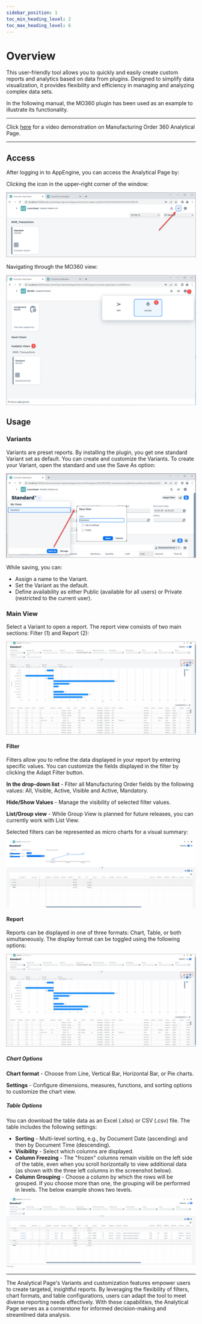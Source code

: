 ```yaml
---
sidebar_position: 1
toc_min_heading_level: 2
toc_max_heading_level: 6
---
```


# Overview

This user-friendly tool allows you to quickly and easily create custom reports and analytics based on data from plugins. Designed to simplify data visualization, it provides flexibility and efficiency in managing and analyzing complex data sets.

In the following manual, the MO360 plugin has been used as an example to illustrate its functionality.

---

Click [here](https://www.youtube.com/watch?v=qXK2dS_9z3g) for a video demonstration on Manufacturing Order 360 Analytical Page.

---

## Access

After logging in to AppEngine, you can access the Analytical Page by:

Clicking the icon in the upper-right corner of the window:

![Access](./media/overview/analytical-page.png)

Navigating through the MO360 view:

![Access](./media/overview/analytical-page-mo360.png)

## Usage

### Variants

Variants are preset reports. By installing the plugin, you get one standard Variant set as default. You can create and customize the Variants. To create your Variant, open the standard and use the Save As option:

![Variants](./media/overview/saving-variant.png)

While saving, you can:

- Assign a name to the Variant.
- Set the Variant as the default.
- Define availability as either Public (available for all users) or Private (restricted to the current user).

### Main View

Select a Variant to open a report. The report view consists of two main sections: Filter (1) and Report (2):

![Report](./media/overview/analytical-page-report-modes.png)

#### Filter

Filters allow you to refine the data displayed in your report by entering specific values. You can customize the fields displayed in the filter by clicking the Adapt Filter button.

**In the drop-down list** - Filter all Manufacturing Order fields by the following values: All, Visible, Active, Visible and Active, Mandatory.

**Hide/Show Values** - Manage the visibility of selected filter values.

**List/Group view** - While Group View is planned for future releases, you can currently work with List View.

Selected filters can be represented as micro charts for a visual summary:

![Filters](./media/overview/micro-charts.png)

#### Report

Reports can be displayed in one of three formats: Chart, Table, or both simultaneously. The display format can be toggled using the following options:

![Report](./media/overview/analytical-page-report-modes.png)

##### Chart Options

**Chart format** - Choose from Line, Vertical Bar, Horizontal Bar, or Pie charts.

**Settings** - Configure dimensions, measures, functions, and sorting options to customize the chart view.

##### Table Options

You can download the table data as an Excel (.xlsx) or CSV (.csv) file. The table includes the following settings:

- **Sorting** - Multi-level sorting, e.g., by Document Date (ascending) and then by Document Time (descending).
- **Visibility** - Select which columns are displayed.
- **Column Freezing** - The "frozen" columns remain visible on the left side of the table, even when you scroll horizontally to view additional data (as shown with the three left columns in the screenshot below).
- **Column Grouping** - Choose a column by which the rows will be grouped. If you choose more than one, the grouping will be performed in levels. The below example shows two levels.

![Table Options](./media/overview/table-options.png)

---
The Analytical Page's Variants and customization features empower users to create targeted, insightful reports. By leveraging the flexibility of filters, chart formats, and table configurations, users can adapt the tool to meet diverse reporting needs effectively. With these capabilities, the Analytical Page serves as a cornerstone for informed decision-making and streamlined data analysis.
